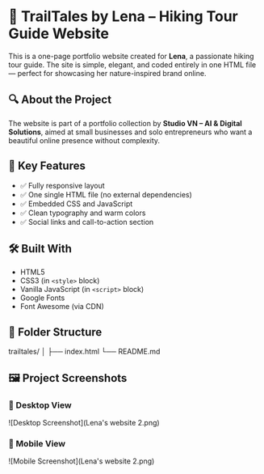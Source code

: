 # 🌿 TrailTales by Lena – Hiking Tour Guide Website

This is a one-page portfolio website created for **Lena**, a passionate hiking tour guide. The site is simple, elegant, and coded entirely in one HTML file — perfect for showcasing her nature-inspired brand online.

## 🔍 About the Project

The website is part of a portfolio collection by **Studio VN – AI & Digital Solutions**, aimed at small businesses and solo entrepreneurs who want a beautiful online presence without complexity.

## 🧭 Key Features

- ✅ Fully responsive layout
- ✅ One single HTML file (no external dependencies)
- ✅ Embedded CSS and JavaScript
- ✅ Clean typography and warm colors
- ✅ Social links and call-to-action section

## 🛠️ Built With

- HTML5
- CSS3 (in `<style>` block)
- Vanilla JavaScript (in `<script>` block)
- Google Fonts
- Font Awesome (via CDN)

## 📂 Folder Structure

trailtales/
│
├── index.html
└── README.md

## 🖼️ Project Screenshots

### 🧭 Desktop View
![Desktop Screenshot](Lena's website 2.png)

### 📱 Mobile View
![Mobile Screenshot](Lena's website 2.png)
